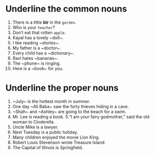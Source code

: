# Underline the common nouns

1. There is a little **bir** in the ```garden```.
2. Who is your ```teacher```?
3. Don’t eat that rotten ```apple```.
4. Kayal has a lovely ~doll~.
5. I like reading ~stories~.
6. My father is a ~doctor~.
7. Every child has a ~dictionary~.
8. Ravi hates ~bananas~.
9. The ~phone~ is ringing.
10. Here is a ~book~ for you.


# Underline the proper nouns

1. ~July~ is the hottest month in summer.
2. One day ~Ali Baba~ saw the forty thieves hiding in a cave.
3. ~Shah~ and ~Ashley~ are going to the beach for a swim.
4. Mr. Lee is reading a book.
5.“I am your fairy godmother,” said the old woman to Cinderella.
6. Uncle Mike is a lawyer.
7. Next Tuesday is a public holiday.
8. Many children enjoyed the movie Lion King.
9. Robert Louis Stevenson wrote Treasure Island.
10. The Capital of Illinois is Springfield.
